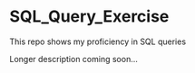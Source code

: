 # SQL_Query_Exercise
This repo shows my proficiency in SQL queries


Longer description coming soon...
